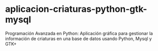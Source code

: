 # aplicacion-criaturas-python-gtk-mysql
Programación Avanzada en Python: Aplicación gráfica para gestionar la información de criaturas en una base de datos usando Python, Mysql y GTK+
